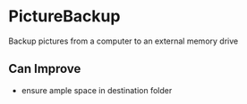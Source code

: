 # PictureBackup
Backup pictures from a computer to an external memory drive

## Can Improve
* ensure ample space in destination folder
